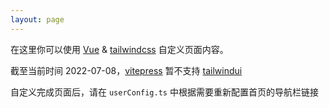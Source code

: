 ```yaml
---
layout: page
---
```

<script setup>
  import {onMounted, ref} from 'vue'

  onMounted(() => {
    if (location.pathname.includes('home')) {
      // 取消 top 的高度，便于自定也页面文档流
      document.documentElement.style.setProperty('--vp-nav-height-mobile', 0)
      document.documentElement.style.setProperty('--vp-nav-height-desktop', 0)

      // 让导航栏不占用文档流
      document.querySelector('.VPNav').style.visibility = 'hidden'
    } else {
      // 恢复导航栏高度
      document.documentElement.style.setProperty('--vp-nav-height-mobile', '56px')
      document.documentElement.style.setProperty('--vp-nav-height-desktop', '72px')

      // 恢复文档流
      document.querySelector('.VPNav').style.visibility = 'visible'
    }
  })
</script>
<style lang="scss">
  .content {
    @apply font-bold text-2xl;

    a {
      @apply text-blue-700;
    }
  }
</style>

<div class="container w-3/4 m-auto mt-6 flex flex-col justify-center">
  <p class="content">
    在这里你可以使用 <a href="https://vitepress.vuejs.org/guide/using-vue.html">Vue</a> & <a href="https://tailwindcss.com/docs/installation">tailwindcss</a> 自定义页面内容。
  </p>

  <p class="content">截至当前时间 2022-07-08，<a href="https://vitepress.vuejs.org/">vitepress</a> 暂不支持 <a href="https://tailwindui.com/">tailwindui</a></p>
  <p class="content">自定义完成页面后，请在 <code>userConfig.ts</code> 中根据需要重新配置首页的导航栏链接</p>
</div>

